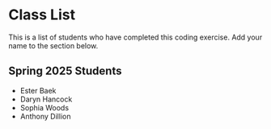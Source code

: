 # Class List

This is a list of students who have completed this coding exercise. Add your name to the section below.

<!-- Note: 
Format your name with a - at the beginning of the line, like this:

- Eric Anderson

-->

## Spring 2025 Students
- Ester Baek
- Daryn Hancock
- Sophia Woods
- Anthony Dillion
